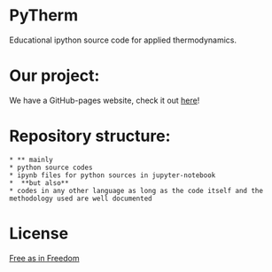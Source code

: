# PyTherm
Educational ipython source code for applied thermodynamics.

# Our project:
We have a GitHub-pages website, check it out [here]( https://iurisegtovich.github.io/PyTherm-applied-thermodynamics/ )!

# Repository structure:

	* ** mainly
	* python source codes
	* ipynb files for python sources in jupyter-notebook
	*  **but also**
	* codes in any other language as long as the code itself and the methodology used are well documented

# License
[Free as in Freedom ](https://www.gnu.org/licenses/quick-guide-gplv3.en.html)